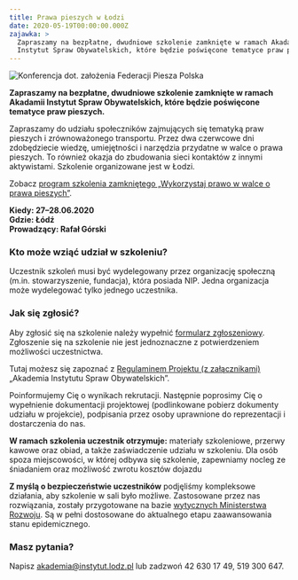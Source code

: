 ```yaml
---
title: Prawa pieszych w Łodzi
date: 2020-05-19T00:00:00.000Z
zajawka: >
  Zapraszamy na bezpłatne, dwudniowe szkolenie zamknięte w ramach Akadamii
  Instytut Spraw Obywatelskich, które będzie poświęcone tematyce praw pieszych.
---
```

![Konferencja dot. założenia Federacji Piesza Polska](https://res.cloudinary.com/inspro/image/upload/v1590070769/aiso/konferencja-dot-zalozenia-federacji-piesza-polska.jpg)

**Zapraszamy na bezpłatne, dwudniowe szkolenie zamknięte w ramach Akadamii Instytut Spraw Obywatelskich, które będzie poświęcone tematyce praw pieszych.**

Zapraszamy do udziału społeczników zajmujących się tematyką praw pieszych i zrównoważonego transportu. Przez dwa czerwcowe dni zdobędziecie wiedzę, umiejętności i narzędzia przydatne w walce o prawa pieszych. To również okazja do zbudowania sieci kontaktów z innymi aktywistami. Szkolenie organizowane jest w Łodzi.

Zobacz [program szkolenia zamkniętego „Wykorzystaj prawo w walce o prawa pieszych”](https://res.cloudinary.com/inspro/image/upload/v1590057160/aiso/aiso-instytut-piesza-polska.pdf).

**Kiedy: 27–28.06.2020**\
**Gdzie: Łódź**\
**Prowadzący: Rafał Górski**

### Kto może wziąć udział w szkoleniu?

Uczestnik szkoleń musi być wydelegowany przez organizację społeczną (m.in. stowarzyszenie, fundacja), która posiada NIP. Jedna organizacja może wydelegować tylko jednego uczestnika.

### Jak się zgłosić?

Aby zgłosić się na szkolenie należy wypełnić [formularz zgłoszeniowy](https://forms.gle/1j9Ex9JfEXzKHzkH9). Zgłoszenie się na szkolenie nie jest jednoznaczne z potwierdzeniem możliwości uczestnictwa.

Tutaj możesz się zapoznać z [Regulaminem Projektu (z załącznikami)](https://res.cloudinary.com/inspro/raw/upload/v1589893932/aiso/regulamin.zip) „Akademia Instytutu Spraw Obywatelskich”.

Poinformujemy Cię o wynikach rekrutacji. Następnie poprosimy Cię o wypełnienie dokumentacji projektowej (podlinkowane pobierz dokumenty udziału w projekcie), podpisania przez osoby uprawnione do reprezentacji i dostarczenia do nas.

**W ramach szkolenia uczestnik otrzymuje:** materiały szkoleniowe, przerwy kawowe oraz obiad, a także zaświadczenie udziału w szkoleniu. Dla osób spoza miejscowości, w której odbywa się szkolenie, zapewniamy nocleg ze śniadaniem oraz możliwość zwrotu kosztów dojazdu

**Z myślą o bezpieczeństwie uczestników** podjęliśmy kompleksowe działania, aby szkolenie w sali było możliwe. Zastosowane przez nas rozwiązania, zostały przygotowane na bazie [wytycznych Ministerstwa Rozwoju](https://www.gov.pl/web/rozwoj/wytyczne-dla-branz). Są w pełni dostosowane do aktualnego etapu zaawansowania stanu epidemicznego.

### Masz pytania?

Napisz [akademia@instytut.lodz.pl](mailto:akademia@instytut.lodz.pl) lub zadzwoń 42 630 17 49, 519 300 647.